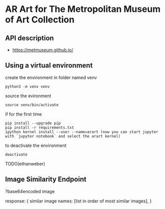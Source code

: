 # AR Art for The Metropolitan Museum of Art Collection

## API description
- https://metmuseum.github.io/

## Using a virtual environment
create the environment in folder named venv
```
python3 -m venv venv
```

source the evironment
```
source venv/bin/activate
```

if for the first time
```
pip install --upgrade pip
pip install -r requirements.txt
ipython kernel install --user --name=arart (now you can start jupyter with `jupyter notebook` and select the arart kernel)
```

to deactivate the environment
```
deactivate
```

TODO(ethanweber)
## Image Similarity Endpoint

<servername image similarity endpoint>?base64encoded image

response: {
    similar image names: [list in order of most similar images],
}
